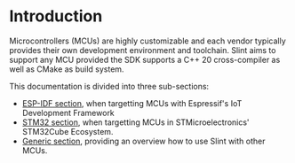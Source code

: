 <!-- Copyright © SixtyFPS GmbH <info@slint.dev> ; SPDX-License-Identifier: MIT -->

# Introduction

Microcontrollers (MCUs) are highly customizable and each vendor typically provides their own development
environment and toolchain. Slint aims to support any MCU provided the SDK supports a C++ 20 cross-compiler
as well as CMake as build system.

This documentation is divided into three sub-sections:

  - [ESP-IDF section](esp_idf.md), when targetting MCUs with Espressif's IoT Development Framework
  - [STM32 section](stm32.md), when targetting MCUs in STMicroelectronics' STM32Cube Ecosystem.
  - [Generic section](generic.md), providing an overview how to use Slint with other MCUs.
